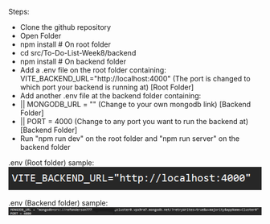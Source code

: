Steps:

<ul>
  <li>Clone the github repository</li>
  <li>Open Folder</li>
  <li>npm install # On root folder</li>
  <li>cd src/To-Do-List-Week8/backend</li>
  <li>npm install # On backend folder</li>
  <li>Add a .env file on the root folder containing: VITE_BACKEND_URL="http://localhost:4000" (The port is changed to which port your backend is running at) [Root Folder]</li>
  <li>Add another .env file at the backend folder containing:</li>
  <li>|| MONGODB_URL = "" (Change to your own mongodb link) [Backend Folder]</li>
  <li>|| PORT = 4000 (Change to any port you want to run the backend at) [Backend Folder]</li>
  <li>Run "npm run dev" on the root folder and "npm run server" on the backend folder</li>
</ul>

.env (Root folder) sample:
<img src="public/Env-1.png">

.env (Backend folder) sample:
<img src="public/Env-2.png">
